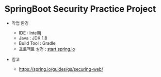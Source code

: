 
# SpringBoot Security Practice Project

- 작업 환경
  - IDE : Intellij
  - Java : JDK 1.8
  - Build Tool : Gradle
  - 프로젝트 설정 : [start.spring.io](https://start.spring.io/)


- 참고
  - https://spring.io/guides/gs/securing-web/

